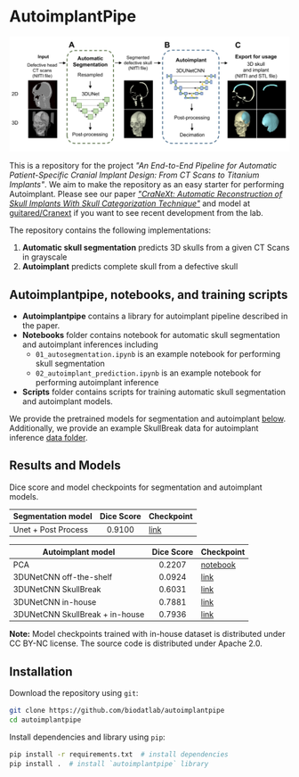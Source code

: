 # AutoimplantPipe

<p align="center">
  <img width="600px" title="End-to-end autoimplant pipeline" alt="End-to-end autoimplantpipe" src="images/pipeline.png">
</p>

This is a repository for the project _"An End-to-End Pipeline for Automatic Patient-Specific Cranial Implant Design:
From CT Scans to Titanium Implants"_. We aim to make the repository as an easy starter for performing Autoimplant.
Please see our paper [_"CraNeXt: Automatic Reconstruction of Skull Implants With Skull Categorization Technique"_](https://ieeexplore.ieee.org/document/10559595) and model at [guitared/Cranext](https://github.com/guitared/Cranext) if
you want to see recent development from the lab.

The repository contains the following implementations:

1. **Automatic skull segmentation** predicts 3D skulls from a given CT Scans in grayscale
2. **Autoimplant** predicts complete skull from a defective skull

## Autoimplantpipe, notebooks, and training scripts

- **Autoimplantpipe** contains a library for autoimplant pipeline described in the paper.
- **Notebooks** folder contains notebook for automatic skull segmentation and autoimplant inferences including
  - `01_autosegmentation.ipynb` is an example notebook for performing skull segmentation
  - `02_autoimplant_prediction.ipynb` is an example notebook for performing autoimplant inference
- **Scripts** folder contains scripts for training automatic skull segmentation and autoimplant models.

We provide the pretrained models for segmentation and autoimplant
[below](#Results-and-Models). Additionally, we provide an example SkullBreak data for autoimplant inference
[data folder](./data/skullbreak_parietotemporal_001.nii.gz).

## Results and Models

Dice score and model checkpoints for segmentation and autoimplant models.

| Segmentation model  | Dice Score | Checkpoint                                                                                    |
| ------------------- | :--------: | --------------------------------------------------------------------------------------------- |
| Unet + Post Process |   0.9100   | [link](https://drive.google.com/file/d/1__LxfFFNa7lquG8mT2unGBgNqRvVVFlj/view?usp=share_link) |

| Autoimplant model               | Dice Score | Checkpoint                                                                                    |
| ------------------------------- | :--------: | --------------------------------------------------------------------------------------------- |
| PCA                             |   0.2207   | [notebook](./notebooks/00_pca_registration.ipynb)                                             |
| 3DUNetCNN off-the-shelf         |   0.0924   | [link](https://zenodo.org/record/4289225)                                                     |
| 3DUNetCNN SkullBreak            |   0.6031   | [link](https://drive.google.com/file/d/1Zvj3xa1E2pHV-Ykvqa70S5IOhiMWVL39/view?usp=share_link) |
| 3DUNetCNN in-house              |   0.7881   | [link](https://drive.google.com/file/d/1JjpowfEFn7cqoKe1oKg699XoWad2PDZl/view?usp=share_link) |
| 3DUNetCNN SkullBreak + in-house |   0.7936   | [link](https://drive.google.com/file/d/1XrgC84nhVJVHKtgC5jGLhXckup2A5BMK/view?usp=sharing)    |

**Note:** Model checkpoints trained with in-house dataset is distributed under CC BY-NC license. The source code is distributed under Apache 2.0.

## Installation

Download the repository using `git`:

```sh
git clone https://github.com/biodatlab/autoimplantpipe
cd autoimplantpipe
```

Install dependencies and library using `pip`:

```sh
pip install -r requirements.txt  # install dependencies
pip install .  # install `autoimplantpipe` library
```
